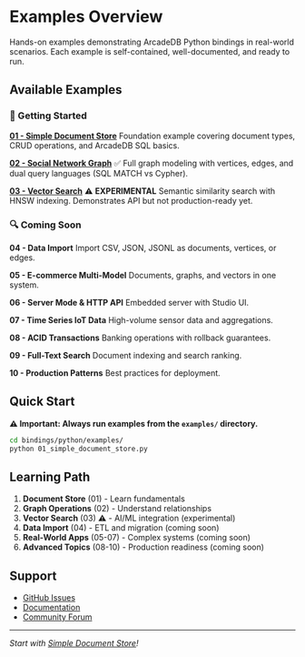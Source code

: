 # Examples Overview

Hands-on examples demonstrating ArcadeDB Python bindings in real-world scenarios. Each example is self-contained, well-documented, and ready to run.

## Available Examples

### 🏁 Getting Started

**[01 - Simple Document Store](01_simple_document_store.md)**
Foundation example covering document types, CRUD operations, and ArcadeDB SQL basics.

**[02 - Social Network Graph](02_social_network_graph.md)** ✅
Full graph modeling with vertices, edges, and dual query languages (SQL MATCH vs Cypher).

**[03 - Vector Search](03_vector_search.md)** ⚠️ **EXPERIMENTAL**
Semantic similarity search with HNSW indexing. Demonstrates API but not production-ready yet.

### 🔍 Coming Soon

**04 - Data Import**
Import CSV, JSON, JSONL as documents, vertices, or edges.

**05 - E-commerce Multi-Model**
Documents, graphs, and vectors in one system.

**06 - Server Mode & HTTP API**
Embedded server with Studio UI.

**07 - Time Series IoT Data**
High-volume sensor data and aggregations.

**08 - ACID Transactions**
Banking operations with rollback guarantees.

**09 - Full-Text Search**
Document indexing and search ranking.

**10 - Production Patterns**
Best practices for deployment.

## Quick Start

**⚠️ Important: Always run examples from the `examples/` directory.**

```bash
cd bindings/python/examples/
python 01_simple_document_store.py
```

## Learning Path

1. **Document Store** (01) - Learn fundamentals
2. **Graph Operations** (02) - Understand relationships
3. **Vector Search** (03) ⚠️ - AI/ML integration (experimental)
4. **Data Import** (04) - ETL and migration (coming soon)
5. **Real-World Apps** (05-07) - Complex systems (coming soon)
6. **Advanced Topics** (08-10) - Production readiness (coming soon)

## Support

- [GitHub Issues](https://github.com/ArcadeData/arcadedb/issues)
- [Documentation](https://docs.arcadedb.com/)
- [Community Forum](https://github.com/ArcadeData/arcadedb/discussions)

---

*Start with [Simple Document Store](01_simple_document_store.md)!*

